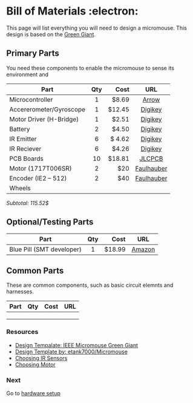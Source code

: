 # Bill of Materials :electron:

This page will list everything you will need to design a micromouse. This design is based on the [Green Giant](http://greenye.net/Pages/Micromouse/Micromouse2011-2012.htm).

## Primary Parts
You need these components to enable the micromouse to sense its environment and

| Part          | Qty           | Cost  |URL                                     |
| ------------- |:-------------:| -----:|:--------------------------------------:|
| Microcontroller      | 1 | $8.69   | [Arrow](https://www.arrow.com/en/products/stm32f103ret6/stmicroelectronics)|
|     Accererometer/Gyroscope |1      | $12.45  |[Digikey](https://www.digikey.com/product-detail/en/tdk-invensense/MPU-6000/1428-1005-1-ND/4038006?utm_adgroup=DSA%20-%20Product%20Detail%20Pages&utm_source=bing&utm_term=/product-detail/&utm_campaign=&utm_medium=cpc&utm_content=TUD3lmJd_gcrid_81295150384269_gkw_/product-detail/_gmt_bb_gdv_c_slgid__ggrid_1300722292834901_gtaid_dat-2333094954664822:loc-190_&msclkid=4ba79874ea4f1813ec71c55028a61a1e)|
|Motor Driver (H-Bridge)      |1 | $2.51 |[Digikey](http://www.ti.com/lit/ds/symlink/drv8848.pdf)|
|Battery       | 2     |   $4.50 |[Digikey](https://www.sparkfun.com/products/13852)|
| IR Emitter      |     6 |   $ 4.62| [Digikey](https://www.digikey.com/product-detail/en/osram-opto-semiconductors-inc/SFH-4545/475-2919-ND/2205955)|
| IR Reciever      |  6    |  $4.26  |[Digikey](https://www.digikey.com/product-detail/en/vishay-semiconductor-opto-division/TEFT4300/751-1041-ND/1681175)|
|   PCB Boards    |  10|    $18.81|[JLCPCB](https://jlcpcb.com)|
|   Motor (1717T006SR)      |2 | $20  |       [Faulhauber](https://www.faulhaber.com/en/products/series/1717sr/)   |
|  Encoder (IE2 – 512)      |2 | $40  |[Faulhauber](https://www.faulhaber.com/en/products/series/1717sr/)|
| Wheels|  |  |  |

*Subtotal: 115.52$*

## Optional/Testing Parts
| Part          | Qty           | Cost |URL                                     |
| ------------- |:-------------:| -----:|:--------------------------------------:|
| Blue Pill (SMT developer)| 1|$18.99|[Amazon](https://www.amazon.com/initeq-STM32F103C8T6-Minimum-Development-Programmer/dp/B079B95L9Y) |



## Common Parts
These are common components, such as basic circuit elemnts and harnesses.

| Part          | Qty           | Cost  |URL                                     |
| ------------- |:-------------:| -----:|:--------------------------------------:|
|       |         |   |    |
|       |      |   |       |
|       |      |    |      |


### Resources
- [Design Tempalate: IEEE Micromouse Green Giant](http://greenye.net/Pages/Micromouse/Micromouse2012-2013.htm)
- [Design Template by: etank7000/Micromouse](https://github.com/etank7000/Micromouse)
- [Choosing IR Sensors](http://www.micromouseonline.com/2015/11/03/zeetah-sensor-design/)
- [Choosing Motor](http://www.micromouseonline.com/2015/11/03/zeetah-sensor-design/)

### Next
Go to [hardware setup](https://github.com/Spain2394/MicromouseV1/blob/master/Wiki/Hardware-Setup.md)
